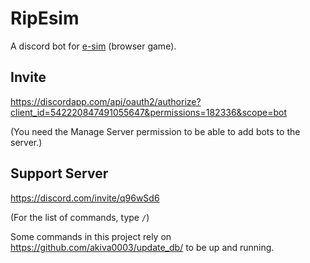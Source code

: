 # RipEsim
A discord bot for [e-sim](https://e-sim.org) (browser game).

## Invite
https://discordapp.com/api/oauth2/authorize?client_id=542220847491055647&permissions=182336&scope=bot

(You need the Manage Server permission to be able to add bots to the server.)

## Support Server
https://discord.com/invite/q96wSd6

(For the list of commands, type `/`)  

Some commands in this project rely on https://github.com/akiva0003/update_db/ to be up and running.
